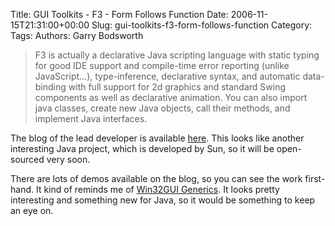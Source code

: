 Title: GUI Toolkits - F3 - Form Follows Function
Date: 2006-11-15T21:31:00+00:00
Slug: gui-toolkits-f3-form-follows-function
Category: 
Tags: 
Authors: Garry Bodsworth

<blockquote>F3 is actually a declarative Java scripting language with static typing for good IDE support and compile-time error reporting (unlike JavaScript...), type-inference, declarative syntax, and automatic data-binding with full support for 2d graphics and standard Swing components as well as declarative animation. You can also import java classes, create new Java objects, call their methods, and implement Java interfaces.</blockquote>The blog of the lead developer is available <a href="http://blogs.sun.com/chrisoliver/category/F3">here</a>.  This looks like another interesting Java project, which is developed by Sun, so it will be open-sourced very soon.

There are lots of demos available on the blog, so you can see the work first-hand.  It kind of reminds me of <a href="http://www.torjo.com/win32gui/">Win32GUI Generics</a>.  It looks pretty interesting and something new for Java, so it would be something to keep an eye on.
